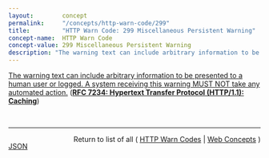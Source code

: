 ```yaml
---
layout:        concept
permalink:     "/concepts/http-warn-code/299"
title:         "HTTP Warn Code: 299 Miscellaneous Persistent Warning"
concept-name:  HTTP Warn Code
concept-value: 299 Miscellaneous Persistent Warning
description: "The warning text can include arbitrary information to be presented to a human user or logged. A system receiving this warning MUST NOT take any automated action."
---
```


[The warning text can include arbitrary information to be presented to a human user or logged. A system receiving this warning MUST NOT take any automated action.](http://tools.ietf.org/html/rfc7234#section-5.5.7 "Read documentation for HTTP Warn Code &#34;299&#34;") (**[RFC 7234: Hypertext Transfer Protocol (HTTP/1.1): Caching](/specs/IETF/RFC/7234 "The Hypertext Transfer Protocol (HTTP) is an application-level protocol for distributed, collaborative, hypertext information systems. This document defines requirements on HTTP caches and the associated header fields that control cache behavior or indicate cacheable response messages.")**)

<br/>
<hr/>

<p style="float : left"><a href="./299.json" title="JSON representing this particular Web Concept value">JSON</a></p>
<p style="text-align: right">Return to list of all ( <a href="../http-warn-code/">HTTP Warn Codes</a> | <a href="../">Web Concepts</a> )</p>
